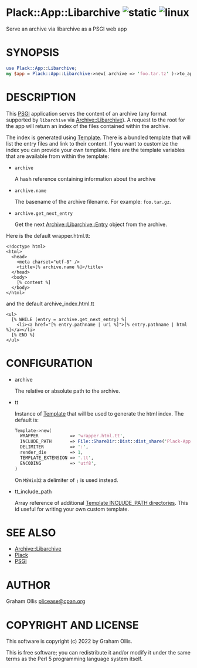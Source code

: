 # Plack::App::Libarchive ![static](https://github.com/uperl/Plack-App-Libarchive/workflows/static/badge.svg) ![linux](https://github.com/uperl/Plack-App-Libarchive/workflows/linux/badge.svg)

Serve an archive via libarchive as a PSGI web app

# SYNOPSIS

```perl
use Plack::App::Libarchive;
my $app = Plack::App::Libarchive->new( archive => 'foo.tar.tz' )->to_app;
```

# DESCRIPTION

This [PSGI](https://metacpan.org/pod/PSGI) application serves the content of an archive (any format supported
by `libarchive` via [Archive::Libarchive](https://metacpan.org/pod/Archive::Libarchive)).  A request to the root for the
app will return an index of the files contained within the archive.

The index is generated using [Template](https://metacpan.org/pod/Template).  There is a bundled template that
will list the entry files and link to their content.  If you want to customize
the index you can provide your own template.  Here are the template variables
that are available from within the template:

- `archive`

    A hash reference containing information about the archive

- `archive.name`

    The basename of the archive filename.  For example: `foo.tar.gz`.

- `archive.get_next_entry`

    Get the next [Archive::Libarchive::Entry](https://metacpan.org/pod/Archive::Libarchive::Entry) object from the archive.

Here is the default wrapper.html.tt:

```
<!doctype html>
<html>
  <head>
    <meta charset="utf-8" />
    <title>[% archive.name %]</title>
  </head>
  <body>
    [% content %]
  </body>
</html>
```

and the default archive\_index.html.tt

```
<ul>
  [% WHILE (entry = archive.get_next_entry) %]
    <li><a href="[% entry.pathname | uri %]">[% entry.pathname | html %]</a></li>
  [% END %]
</ul>
```

# CONFIGURATION

- archive

    The relative or absolute path to the archive.

- tt

    Instance of [Template](https://metacpan.org/pod/Template) that will be used to generate the html index.  The default
    is:

    ```perl
    Template->new(
      WRAPPER            => 'wrapper.html.tt',
      INCLUDE_PATH       => File::ShareDir::Dist::dist_share('Plack-App-Libarchive'),
      DELIMITER          => ':',
      render_die         => 1,
      TEMPLATE_EXTENSION => '.tt',
      ENCODING           => 'utf8',
    )
    ```

    On `MSWin32` a delimiter of `;` is used instead.

- tt\_include\_path

    Array reference of additional [Template INCLUDE\_PATH directories](https://metacpan.org/pod/Template#INCLUDE_PATH).  This
    id useful for writing your own custom template.

# SEE ALSO

- [Archive::Libarchive](https://metacpan.org/pod/Archive::Libarchive)
- [Plack](https://metacpan.org/pod/Plack)
- [PSGI](https://metacpan.org/pod/PSGI)

# AUTHOR

Graham Ollis <plicease@cpan.org>

# COPYRIGHT AND LICENSE

This software is copyright (c) 2022 by Graham Ollis.

This is free software; you can redistribute it and/or modify it under
the same terms as the Perl 5 programming language system itself.
